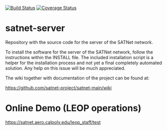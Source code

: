 [![Build Status](https://travis-ci.org/satnet-project/server.svg?branch=development_3k)](https://travis-ci.org/satnet-project/server)
[![Coverage Status](https://coveralls.io/repos/satnet-project/server/badge.svg?branch=development_3k)](https://coveralls.io/r/satnet-project/server?branch=development_3k)

satnet-server
================

Repository with the source code for the server of the SATNet network.

To install the software for the server of the SATNet network, follow the instructions within the INSTALL file. The included installation script is a helper for the installation process and not yet a final completely automated solution. Any help on this issue will be much appreciated.

The wiki together with documentation of the project can be found at:

https://github.com/satnet-project/satnet-main/wiki
	
Online Demo (LEOP operations)
================

https://satnet.aero.calpoly.edu/leop_staff/test

